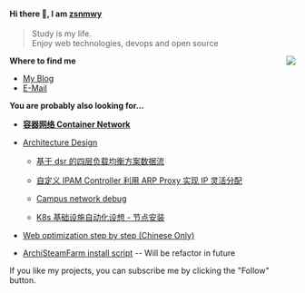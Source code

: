 #### Hi there 👋, I am [zsnmwy](https://zsnmwy.net/)

> Study is my life.  
> Enjoy web technologies, devops and open source

<img src="https://github-readme-stats-mrdulin.vercel.app/api?username=zsnmwy&show_icons=true&hide_border=true" align="right">

**Where to find me**

- [My Blog](https://zsnmwy.net/)
- [E-Mail](mailto:szlszl35622@gmail.com)

**You are probably also looking for...**

- **[容器网络 Container Network](https://www.wolai.com/zsnmwy/qRAsHHbnAJYESViqvJHSoo)**

- [Architecture Design](https://github.com/zsnmwy/draw)
  - [基于 dsr 的四层负载均衡方案数据流](https://cdn.jsdelivr.net/gh/zsnmwy/draw/png/基于dsr的四层负载均衡方案数据流.png)

  - [自定义 IPAM Controller 利用 ARP Proxy 实现 IP 灵活分配](https://cdn.jsdelivr.net/gh/zsnmwy/draw/png/自定义IPAM-Controller-利用-ARP-Proxy-实现IP灵活分配.png)

  - [Campus network debug](https://cdn.jsdelivr.net/gh/zsnmwy/draw/png/Campus-network-debug.png)

  - [K8s 基础设施自动化设想 - 节点安装](https://cdn.jsdelivr.net/gh/zsnmwy/draw/png/K8s-基础设施自动化设想-节点安装.png)

- [Web optimization step by step (Chinese Only)](https://zsnmwy.net/p/%E5%BF%AB-%E5%BF%AB-%E5%BF%AB-%E5%A6%82%E4%BD%95%E6%8B%A5%E6%9C%89%E4%B8%80%E4%B8%AA%E7%A7%92%E5%BC%80%E7%9A%84%E5%8D%9A%E5%AE%A2/)

- [ArchiSteamFarm install script](https://github.com/zsnmwy/ArchiSteamFarm-Install-Script) -- Will be refactor in future

If you like my projects, you can subscribe me by clicking the "Follow" button. 

